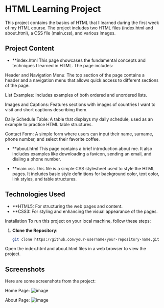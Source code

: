 # HTML Learning Project
This project contains the basics of HTML that I learned during the first week of my HTML course.
The project includes two HTML files (index.html and about.html), a CSS file (main.css), and various images.

## Project Content

- **index.html
This page showcases the fundamental concepts and techniques I learned in HTML. The page includes:

Header and Navigation Menu: The top section of the page contains a header and a navigation menu that allows quick access to different sections of the page.

List Examples: Includes examples of both ordered and unordered lists.

Images and Captions: Features sections with images of countries I want to visit and short captions describing them.

Daily Schedule Table: A table that displays my daily schedule, used as an example to practice HTML table structures.

Contact Form: A simple form where users can input their name, surname, phone number, and select their favorite coffee.

- **about.html
This page contains a brief introduction about me. It also includes examples like downloading a favicon, sending an email, and dialing a phone number.

- **main.css
This file is a simple CSS stylesheet used to style the HTML pages. It includes basic style definitions for background color, text color, link styles, and table structures.

## Technologies Used
- **HTML5: For structuring the web pages and content.
- **CSS3: For styling and enhancing the visual appearance of the pages.


Installation
To run this project on your local machine, follow these steps:


1. **Clone the Repository**:
   ```bash
   git clone https://github.com/your-username/your-repository-name.git
   
Open the index.html and about.html files in a web browser to view the project.

## Screenshots
Here are some screenshots from the project:

Home Page: ![image](https://github.com/user-attachments/assets/a35fe63f-c5c4-4095-ac00-beac81986264)

About Page: ![image](https://github.com/user-attachments/assets/ec1f1279-4747-445b-9cdc-da55fbc10d44)
